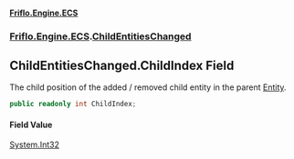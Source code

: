 #### [Friflo.Engine.ECS](index.md#'index')
### [Friflo.Engine.ECS](Friflo.Engine.ECS.md#'Friflo.Engine.ECS').[ChildEntitiesChanged](ChildEntitiesChanged.md#'Friflo.Engine.ECS.ChildEntitiesChanged')

## ChildEntitiesChanged.ChildIndex Field

The child position of the added / removed child entity in the parent [Entity](ChildEntitiesChanged.Entity.md#'Friflo.Engine.ECS.ChildEntitiesChanged.Entity').

```csharp
public readonly int ChildIndex;
```

#### Field Value
[System.Int32](https://docs.microsoft.com/en-us/dotnet/api/System.Int32#'System.Int32')